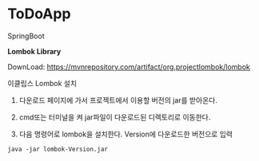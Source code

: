 # ToDoApp

SpringBoot

**Lombok Library**

DownLoad: https://mvnrepository.com/artifact/org.projectlombok/lombok

이클립스 Lombok 설치
1. 다운로드 페이지에 가서 프로젝트에서 이용할 버전의 jar를 받아온다. 

2. cmd또는 터미널을 켜 jar파일이 다운로드된 디렉토리로 이동한다.

3. 다음 명령어로 lombok을 설치한다. Version에 다운로드한 버전으로 입력

```java -jar lombok-Version.jar```

